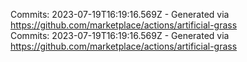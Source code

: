 Commits: 2023-07-19T16:19:16.569Z - Generated via https://github.com/marketplace/actions/artificial-grass
<br>
Commits: 2023-07-19T16:19:16.569Z - Generated via https://github.com/marketplace/actions/artificial-grass
<br>
